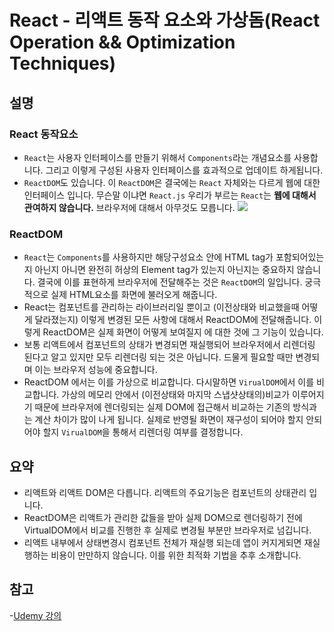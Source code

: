 # React - 리액트 동작 요소와 가상돔(React Operation && Optimization Techniques)

## 설명

### React 동작요소

- `React`는 사용자 인터페이스를 만들기 위해서 `Components`라는 개념요소를 사용합니다. 그리고 이렇게 구성된 사용자 인터페이스를 효과적으로 업데이트 하게됩니다.
- `ReactDOM`도 있습니다. 이 `ReactDOM`은 결국에는 `React` 자체와는 다르게 웹에 대한 인터페이스 입니다. 무슨말 이냐면 `React.js` 우리가 부르는 `React`는 **웹에 대해서 관여하지 않습니다.** 브라우저에 대해서 아무것도 모릅니다.
  ![](https://images.velog.io/images/doodream/post/c01b5661-0d42-4be7-aed2-107b05626eab/image.png)

### ReactDOM

- `React`는 `Components`를 사용하지만 해당구성요소 안에 HTML tag가 포함되어있는지 아닌지 아니면 완전히 허상의 Element tag가 있는지 아닌지는 중요하지 않습니다. 결국에 이를 표현하게 브라우저에 전달해주는 것은 `ReactDOM`의 일입니다. 궁극적으로 실제 HTML요소를 화면에 불러오게 해줍니다.
- React는 컴포넌트를 관리하는 라이브러리일 뿐이고 (이전상태와 비교했을때 어떻게 달라졌는지) 이렇게 변경된 모든 사항에 대해서 ReactDOM에 전달해줍니다. 이렇게 ReactDOM은 실제 화면이 어떻게 보여질지 에 대한 것에 그 기능이 있습니다.
- 보통 리액트에서 컴포넌트의 상태가 변경되면 재실행되어 브라우저에서 리렌더링 된다고 알고 있지만 모두 리렌더링 되는 것은 아닙니다. 드물게 필요할 때만 변경되며 이는 브라우저 성능에 중요합니다.
- ReactDOM 에서는 이를 가상으로 비교합니다. 다시말하면 `VirualDOM`에서 이를 비교합니다. 가상의 메모리 안에서 (이전상태와 마지막 스냅샷상태의)비교가 이루어지기 때문에 브라우저에 렌더링되는 실제 DOM에 접근해서 비교하는 기존의 방식과는 계산 차이가 많이 나게 됩니다. 실제로 반영될 화면이 재구성이 되어야 할지 안되어야 할지 `VirualDOM`을 통해서 리렌더링 여부를 결정합니다.

## 요약

- 리액트와 리액트 DOM은 다릅니다. 리액트의 주요기능은 컴포넌트의 상태관리 입니다.
- ReactDOM은 리액트가 관리한 값들을 받아 실제 DOM으로 렌더링하기 전에 VirtualDOM에서 비교를 진행한 후 실제로 변경될 부분만 브라우저로 넘깁니다.
- 리액트 내부에서 상태변경시 컴포넌트 전체가 재실행 되는데 앱이 커지게되면 재실행하는 비용이 만만하지 않습니다. 이를 위한 최적화 기법을 추후 소개합니다.

## 참고

-[Udemy 강의](http://https://www.udemy.com/course/react-the-complete-guide-incl-redux/learn/lecture/25599684#content)

